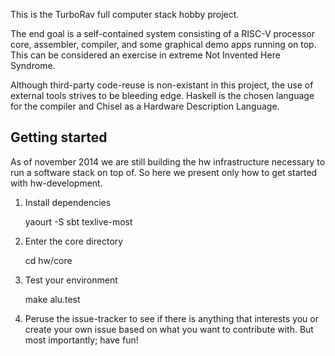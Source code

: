 This is the TurboRav full computer stack hobby project.

The end goal is a self-contained system consisting of a RISC-V
processor core, assembler, compiler, and some graphical demo apps
running on top. This can be considered an exercise in extreme Not
Invented Here Syndrome.

Although third-party code-reuse is non-existant in this project, the
use of external tools strives to be bleeding edge. Haskell is the
chosen language for the compiler and Chisel as a Hardware Description
Language.

## Getting started

As of november 2014 we are still building the hw infrastructure
necessary to run a software stack on top of. So here we present only
how to get started with hw-development.

1. Install dependencies

   yaourt -S sbt texlive-most

2. Enter the core directory

   cd hw/core

3. Test your environment

   make alu.test

4. Peruse the issue-tracker to see if there is anything that interests
you or create your own issue based on what you want to contribute
with. But most importantly; have fun!
